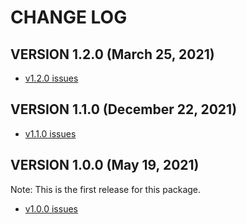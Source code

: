 # CHANGE LOG

## VERSION 1.2.0 (March 25, 2021)
* [v1.2.0 issues](https://github.com/lasallesoftware-serverless/render-blade-lambda/milestone/3?closed=1)

## VERSION 1.1.0 (December 22, 2021)
* [v1.1.0 issues](https://github.com/lasallesoftware-serverless/render-blade-lambda/milestone/2?closed=1)

## VERSION 1.0.0 (May 19, 2021)
Note: This is the first release for this package.
* [v1.0.0 issues](https://github.com/lasallesoftware-serverless/render-blade-lambda/milestone/1?closed=1)